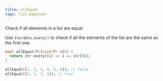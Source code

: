```yaml
---
title: allEqual
tags: list,beginner
---
```


Check if all elements in a list are equal.

Use `Iterable.every()` to check if all the elements of the list are the same as the first one.

```dart
bool allEqual<T>(List<T> itr) {
  return itr.every((i) => i == itr[0]);
}
```

```dart
allEqual([1, 2, 3, 4, 5, 6]); // false
allEqual([1, 1, 1, 1]); // true
```
